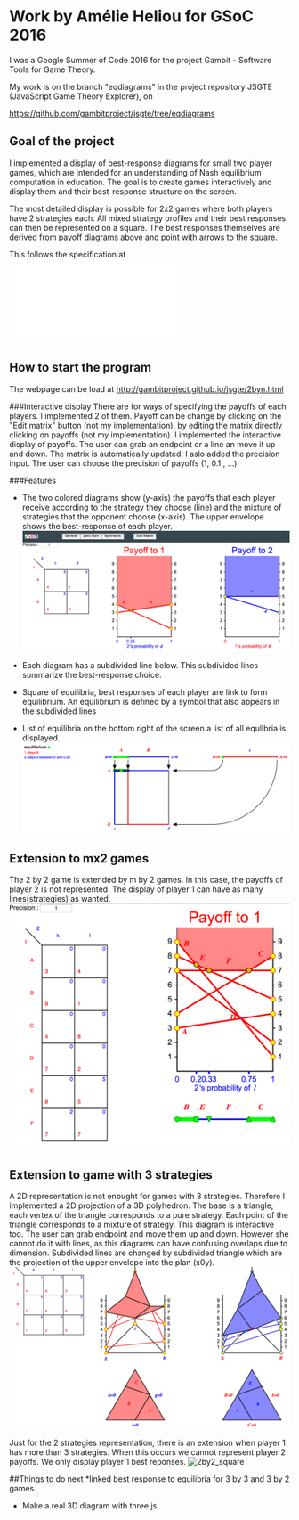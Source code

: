 # Work by Amélie Heliou for GSoC 2016

I was a Google Summer of Code 2016 for the project
Gambit - Software Tools for Game Theory.

My work is on the branch "eqdiagrams" in the project
repository JSGTE (JavaScript Game Theory Explorer), on 

https://github.com/gambitproject/jsgte/tree/eqdiagrams


## Goal of the project

I implemented a display of best-response diagrams for small
two player games, which are intended for an understanding of
Nash equilibrium computation in education.
The goal is to create games interactively and display them
and their best-response structure on the screen.

The most detailed display is possible for 2x2 games where
both players have 2 strategies each. All mixed strategy
profiles and their best responses can then be represented on
a square. The best responses themselves are derived from
payoff diagrams above and point with arrows to the square.

This follows the specification at
![](./INFOS/eqdiagrams.md)

## How to start the program
The webpage can be load at http://gambitproject.github.io/jsgte/2byn.html

###Interactive display
There are for ways of specifying the payoffs of each players. I implemented 2 of them.
Payoff can be change by clicking on the "Edit matrix" button (not my implementation), by editing the matrix directly clicking on payoffs (not my implementation).
I implemented the interactive display of payoffs. The user can grab an endpoint or a line an move it up and down. The matrix is automatically updated.
I aslo added the precision input. The user can choose the precision of payoffs (1, 0.1 , ...).

###Features
* The two colored diagrams show (y-axis) the payoffs that each player receive according to the strategy they choose (line) and the mixture of strategies that the opponent choose (x-axis). The upper envelope shows the best-response of each player.
![2by2_envelope](./INFOS/EQDIAG/2by2_envelope.png)

* Each diagram has a subdivided line below. This subdivided lines summarize the best-response choice.
* Square of equilibria, best responses of each player are link to form equilibrium. An equilibrium is defined by a symbol that also appears in the subdivided lines
* List of equilibria on the bottom right of the screen a list of all equlibria is displayed.
![2by2_square](./INFOS/EQDIAG/2by2_square.png)

## Extension to mx2 games
The 2 by 2 game is extended by m by 2 games.
In this case, the payoffs of player 2 is not represented.
The display of player 1 can have as many lines(strategies) as wanted.
![2by2_square](./INFOS/EQDIAG/mby2.png)

## Extension to game with 3 strategies
A 2D representation is not enought for games with 3 strategies.
Therefore I implemented a 2D projection of a 3D polyhedron.
The base is a triangle, each vertex of the triangle corresponds to a pure strategy. Each point of the triangle corresponds to a mixture of strategy.
This diagram is interactive too. The user can grab endpoint and move them up and down.
However she cannot do it with lines, as this diagrams can have confusing overlaps due to dimension.
Subdivided lines are changed by subdivided triangle which are the projection of the upper envelope into the plan (x0y).
![2by2_square](./INFOS/EQDIAG/3by3.png)

Just for the 2 strategies representation, there is an extension when player 1 has more than 3 strategies.
When this occurs we cannot represent player 2 payoffs. We only display player 1 best reponses.
![2by2_square](./EQDIAG/mby3.png)

##Things to do next
*linked best response to equilibria for 3 by 3 and 3 by 2 games.
* Make a real 3D diagram with three.js



